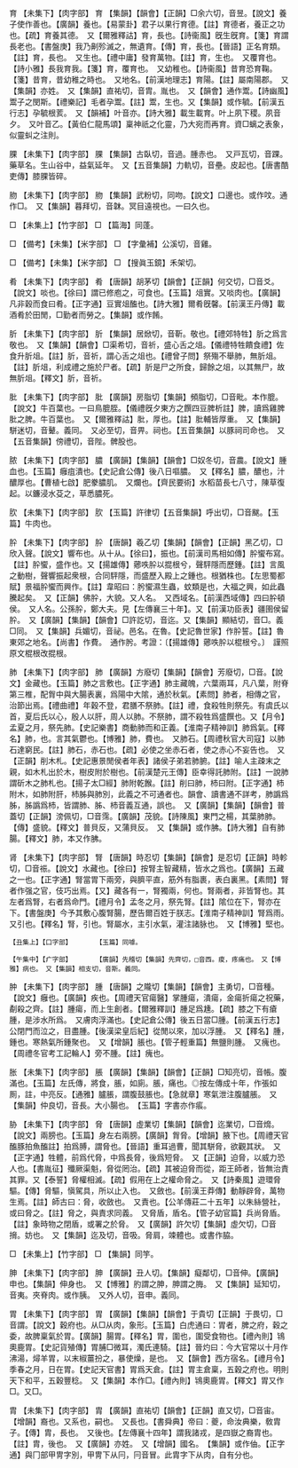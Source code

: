 <!-- { "loadSidebar": true } -->
育	【未集下】【肉字部】	育	【集韻】【韻會】【正韻】□余六切，音昱。【說文】養子使作善也。【廣韻】養也。【易蒙卦】君子以果行育德。【註】育德者，養正之功也。【疏】育養其德。　又【爾雅釋詁】育，長也。【詩衞風】旣生旣育。【箋】育謂長老也。【書盤庚】我乃劓殄滅之，無遺育。【傳】育，長也。【晉語】正名育類。【註】育，長也。　又生也。【禮中庸】發育萬物。【註】育，生也。　又覆育也。【詩小雅】長我育我。【箋】育，覆育也。　又幼稚也。【詩衞風】昔育恐育鞠。【箋】昔育，昔幼稚之時也。　又地名。【前漢地理志】育陽。【註】屬南陽郡。　又【集韻】亦姓。　又【集韻】直祐切，音胄。胤也。　又【韻會】通作鬻。【詩幽風】鬻子之閔斯。【禮樂記】毛者孕鬻。【註】鬻，生也。又【集韻】或作毓。【前漢五行志】孕毓根荄。　又【韻補】叶音亦。【詩大雅】載生載育。叶上夙下稷。夙音夕。　又叶音乙。【黃伯仁龍馬頌】稟神祇之化靈，乃大宛而再育。資□螭之表象，似靈虯之注則。

腂	【未集下】【肉字部】	腂	【集韻】古臥切，音過。腫赤也。　又戸瓦切，音踝。藥草名。生山谷中，益氣延年。　又【五音集韻】力軌切，音壘。皮起也。【唐書酷吏傳】膝腂皆碎。

肳	【未集下】【肉字部】	肳	【集韻】武粉切，同吻。【說文】口邊也。或作呅。通作□。　又【集韻】暮拜切，音韎。冥目遠視也。一曰久也。

□	【未集上】【竹字部】	□	【篇海】同蓬。

□	【備考】【未集】【米字部】	□	【字彙補】公溪切，音雞。

□	【備考】【未集】【米字部】	□	【搜眞玉鏡】禾架切。

肴	【未集下】【肉字部】	肴	【唐韻】胡茅切【韻會】【正韻】何交切，□音爻。【說文】啖也。【徐曰】謂已修庖之，可食也。【玉篇】俎實。又啖肉也。【廣韻】凡非穀而食曰肴。【正字通】豆實俎醢也。【詩大雅】爾肴旣馨。【前漢王丹傳】載酒肴於田閒，□勤者而勞之。【集韻】或作餚。

肵	【未集下】【肉字部】	肵	【集韻】居焮切，音靳。敬也。【禮郊特牲】肵之爲言敬也。　又【集韻】【韻會】□渠希切，音祈，盛心舌之俎。【儀禮特牲饋食禮】佐食升肵俎。【註】肵，音祈，謂心舌之俎也。【禮曾子問】祭殤不舉肺，無肵俎。【註】肵俎，利成禮之施於尸者。【疏】肵是尸之所食，歸餘之俎，以其無尸，故無肵俎。【釋文】肵，音祈。

肶	【未集下】【肉字部】	肶	【廣韻】房脂切【集韻】頻脂切，□音毗。本作膍。【說文】牛百葉也。一曰鳥膍胵。【儀禮旣夕東方之饌四豆脾析註】脾，讀爲雞脾肶之脾。牛百葉也。　又【爾雅釋詁】肶，厚也。【註】肶輔皆厚重。　又【集韻】駢迷切，音鼙。義同。　又必至切，音畀。祠也。【五音集韻】以豚祠司命也。　又【五音集韻】傍禮切，音陛。髀股也。

脓	【未集下】【肉字部】	膿	【廣韻】【集韻】【韻會】□奴冬切，音農。【說文】腫血也。【玉篇】癰疽潰也。【史記倉公傳】後八日嘔膿。　又【釋名】膿，醲也，汁醲厚也。【曹植七啟】肥豢膿肌。　又爛也。【齊民要術】水稻苗長七八寸，陳草復起。以鐮浸水芟之，草悉膿死。

肷	【未集下】【肉字部】	肷	【玉篇】許律切【五音集韻】呼出切，□音颰。【玉篇】牛肉也。

肸	【未集下】【肉字部】	肸	【唐韻】羲乙切【集韻】【韻會】【正韻】黑乙切，□欣入聲。【說文】響布也。从十从。【徐曰】，振也。【前漢司馬相如傳】肸蠁布寫。【註】肸蠁，盛作也。又【揚雄傳】薌呹肸以掍根兮，聲駍隱而歷鍾。【註】言風之動樹，聲響振起衆根，合同駍隱，而盛歷入殿上之鍾也。根猶株也。【左思蜀都賦】景福肸蠁而興作。【註】韋昭曰：肹蠁濕生蟲，蚊類是也，大福之興，如此蟲騰起矣。　又【正韻】佛肸，大貌。又人名。　又西域名。【前漢西域傳】四曰肸頓侯。　又人名。公孫肸，鄭大夫。見【左傳襄三十年】。又【前漢功臣表】疆圉侯留肸。　又【廣韻】【集韻】【韻會】□許訖切，音迄。又【集韻】顯結切，音□。義□同。　又【集韻】兵媚切，音祕。邑名。在魯。【史記魯世家】作肸誓。【註】魯東郊之地名。【尚書】作費。　通作肹。考證：〔【揚雄傳】薌呹肸以棍根兮。〕　謹照原文棍根改掍根。 

肺	【未集下】【肉字部】	肺	【廣韻】方廢切【集韻】【韻會】芳廢切，□音。【說文】金藏也。【玉篇】肺之言敷也。【正字通】肺主藏魄，六葉兩耳，凡八葉，附脊第三椎，配胷中與大腸表裏，爲陽中大隂，通於秋氣。【素問】肺者，相傳之官，治節出焉。【禮曲禮】年穀不登，君膳不祭肺。【註】禮，食殺牲則祭先。有虞氏以首，夏后氏以心，殷人以肝，周人以肺。不祭肺，謂不殺牲爲盛饌也。又【月令】孟夏之月，祭先肺。【史記樂書】商動肺而和正義。【淮南子精神訓】肺爲氣。【釋名】肺，也。言其氣鬱也。【博雅】肺，費也。　又肺石。【周禮秋官大司寇】以肺石達窮民。【註】肺石，赤石也。【疏】必使之坐赤石者，使之赤心不妄告也。　又【正韻】削木札。【史記惠景閒侯者年表】諸侯子弟若肺腑。【註】喻人主疎末之親，如木札出於木，樹皮附於樹也。【前漢楚元王傳】臣幸得託肺附。【註】一說肺謂斫木之肺札也。【揚子太□經】肺附乾餱。【註】削曰肺，杮曰附。【正字通】杮附木，如肺附肝，杮胏與肺別，此義之不可通者也。韻會、讀書通不詳考，肺譌爲胏，胏譌爲杮，皆謂肺、胏、杮音義互通，誤也。　又【廣韻】【集韻】【韻會】普蓋切【正韻】滂佩切，□音霈。【廣韻】茂貌。【詩陳風】東門之楊，其葉肺肺。【傳】盛貌。【釋文】普貝反，又蒲貝反。　又【集韻】或作胇。【詩大雅】自有肺腸。【釋文】肺，本又作胇。

肾	【未集下】【肉字部】	腎	【唐韻】時忍切【集韻】【韻會】是忍切【正韻】時軫切，□音祳。【說文】水藏也。【徐曰】按腎主智藏精，皆水之爲也。【廣韻】五藏之一也。【正字通】腎當胃下兩旁，與臍平直，筋外有脂裹，表白裏黑。【素問】腎者作强之官，伎巧出焉。【又】藏各有一，腎獨兩，何也。腎兩者，非皆腎也。其左者爲腎，右者爲命門。【禮月令】孟冬之月，祭先腎。【註】隂位在下，腎亦在下。【書盤庚】今予其敷心腹腎腸，歷告爾百姓于朕志。【淮南子精神訓】腎爲雨。　又引也。【釋名】腎，引也。腎屬水，主引水氣，灌注諸脉也。　又【博雅】堅也。

	【丑集上】【口字部】		【玉篇】同噱。

	【午集中】【疒字部】		【廣韻】先稽切【集韻】先齊切，□音西。痠，疼痛也。　又【博雅】病也。　又【集韻】相支切，音斯。義同。

肿	【未集下】【肉字部】	腫	【唐韻】之隴切【集韻】【韻會】主勇切，□音種。【說文】癰也。【廣韻】疾也。【周禮天官瘍醫】掌腫瘍，潰瘍，金瘍折瘍之祝藥，劀殺之齊。【註】腫瘍，而上生創者。【爾雅釋訓】腫足爲尰。【疏】膝之下有瘡腫，是涉水所爲。　又膚肉浮滿也。【史記倉公傳】後五日當□腫。【前漢五行志】公閉門而泣之，目盡腫。【後漢梁皇后紀】從閒以來，加以浮腫。　又【釋名】腫，鍾也。寒熱氣所鍾聚也。　又【增韻】脹也。【管子輕重篇】無鹽則腫。　又瘣也。【周禮冬官考工記輪人】旁不腫。【註】瘣也。

胀	【未集下】【肉字部】	脹	【廣韻】【集韻】【韻會】【正韻】□知亮切，音帳。腹滿也。【玉篇】左氏傳，將食，脹，如廁。脹，痛也。◎按左傳成十年，作張如厠，註，中亮反。【通雅】臚脹，謂腹鼓脹也。【急就章】寒氣泄注腹臚脹。　又【集韻】仲良切，音長。大小腸也。　【玉篇】字書亦作痮。

胁	【未集下】【肉字部】	脅	【唐韻】虛業切【集韻】【韻會】迄業切，□音熁。【說文】兩膀也。【玉篇】身左右兩膀。【廣韻】胷脅。【增韻】腋下也。【周禮天官醢豚拍魚醢註】拍爲膊，謂脅也。【晉語】重耳過曹，聞其駢脅，欲觀其狀。　又【正字通】牲體，前爲代脅，中爲長脅，後爲短脅。　又【正韻】迫脅，以威力恐人也。【書胤征】殲厥渠魁，脅從罔治。【疏】其被迫脅而從，距王師者，皆無治責其罪。又【泰誓】脅權相滅。【疏】假用在上之權命脅之。　又【詩秦風】遊環脅驅。【傳】脅驅，愼駕具，所以止入也。　又斂也。【前漢王莽傳】動靜辟脅，萬物生焉。【註】師古曰：脅，收斂也。　又責也。【公羊傳莊二十五年】以朱絲營社，或曰脅之。【註】脅之，與責求同義。　又脅盾，盾名。【管子幼官篇】兵尚脅盾。【註】象時物之閉盾，或署之於脅。　又【廣韻】許欠切【集韻】虛欠切，□音搚。妨也。　又【集韻】迄及切，音吸。脅肩，竦體也。或書作脇。

□	【未集上】【竹字部】	□	【集韻】同竽。

胂	【未集下】【肉字部】	胂	【廣韻】丑人切。【集韻】癡鄰切，□音伸。【廣韻】申也。【集韻】伸身也。　又【博雅】肑謂之胂，胂謂之脢。　又【集韻】延知切，音夷。夾脊肉。或作胰。　又外人切，音申。義同。

胃	【未集下】【肉字部】	胃	【廣韻】【集韻】【韻會】于貴切【正韻】于畏切，□音謂。【說文】穀府也。从□从肉，象形。【玉篇】白虎通曰：胃者，脾之府，穀之委，故脾稟氣於胃。【廣韻】腸胃。【釋名】胃，圍也，圍受食物也。【禮內則】鴇奧鹿胃。【史記貨殖傳】胃脯□微耳，濁氏連騎。【註】晉灼曰：今大官常以十月作沸湯，燖羊胃，以末椒薑扮之，暴使燥，是也。　又【韻會】西方宿名。【禮月令】季春之月，日在胃。【史記天官書】胃爲天倉。【註】胃主倉稟，五穀之府也。明則天下和平，五穀豐稔。　又【集韻】本作□。【禮內則】鴇奧鹿胃。【釋文】胃又作□。又□。

胄	【未集下】【肉字部】	胄	【廣韻】直祐切【韻會】【正韻】直又切，□音宙。【增韻】裔也。又系也，嗣也。　又長也。【書舜典】帝曰：夔，命汝典樂，敎胄子。【傳】胄，長也。　又後也。【左傳襄十四年】謂我諸戎，是四嶽之裔胄也。【註】胄，後也。　又【廣韻】亦姓。　又【增韻】國名。　【集韻】或作伷。【正字通】與冂部甲冑字別，甲冑下从冃，冃音冒。此胄字下从肉，自有分也。

